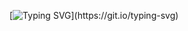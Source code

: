 [![Typing SVG](https://readme-typing-svg.herokuapp.com?font=Raleway&pause=1000&color=FFFFFF&random=false&width=435&lines=I+am+a+Full+Stack+Developer.)](https://git.io/typing-svg)
